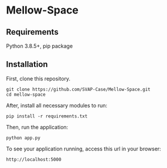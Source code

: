 # Mellow-Space

## Requirements

Python 3.8.5+, pip package

## Installation

First, clone this repository.

    git clone https://github.com/SVAP-Case/Mellow-Space.git
    cd mellow-space

After, install all necessary modules to run:

    pip install -r requirements.txt

Then, run the application:

	python app.py

To see your application running, access this url in your browser: 

	http://localhost:5000
